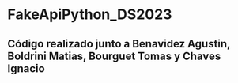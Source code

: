 # FakeApiPython_DS2023

## Código realizado junto a Benavidez Agustin, Boldrini Matias, Bourguet Tomas y Chaves Ignacio
